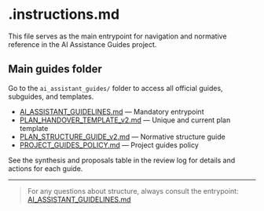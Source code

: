 
# .instructions.md

This file serves as the main entrypoint for navigation and normative reference in the AI Assistance Guides project.

## Main guides folder

Go to the `ai_assistant_guides/` folder to access all official guides, subguides, and templates.

- [AI_ASSISTANT_GUIDELINES.md](ai_assistant_guides/AI_ASSISTANT_GUIDELINES.md) — Mandatory entrypoint
- [PLAN_HANDOVER_TEMPLATE_v2.md](ai_assistant_guides/PLAN_HANDOVER_TEMPLATE_v2.md) — Unique and current plan template
- [PLAN_STRUCTURE_GUIDE_v2.md](ai_assistant_guides/PLAN_STRUCTURE_GUIDE_v2.md) — Normative structure guide
- [PROJECT_GUIDES_POLICY.md](ai_assistant_guides/PROJECT_GUIDES_POLICY.md) — Project guides policy

See the synthesis and proposals table in the review log for details and actions for each guide.

---

> For any questions about structure, always consult the entrypoint: [AI_ASSISTANT_GUIDELINES.md](ai_assistant_guides/AI_ASSISTANT_GUIDELINES.md)
